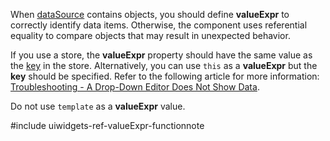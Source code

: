 When [dataSource]({basewidgetpath}/Configuration/#dataSource) contains objects, you should define **valueExpr** to correctly identify data items. Otherwise, the component uses referential equality to compare objects that may result in unexpected behavior.

If you use a store, the **valueExpr** property should have the same value as the [key](/api-reference/30%20Data%20Layer/Store/1%20Configuration/key.md '/Documentation/ApiReference/Data_Layer/CustomStore/Configuration/#key') in the store. Alternatively, you can use `this` as a **valueExpr** but the **key** should be specified. Refer to the following article for more information: [Troubleshooting - A Drop-Down Editor Does Not Show Data](https://js.devexpress.com/Documentation/Guide/Troubleshooting/A_Drop-Down_Editor_Does_Not_Show_Data/).

Do not use `template` as a **valueExpr** value.

#include uiwidgets-ref-valueExpr-functionnote
